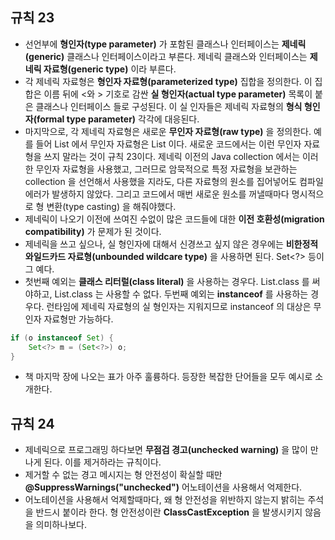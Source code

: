 ## 규칙 23
* 선언부에 **형인자(type parameter)** 가 포함된 클래스나 인터페이스는 **제네릭(generic)** 클래스나 인터페이스이라고 부른다. 제네릭 클래스와 인터페이스는 **제네릭 자료형(generic type)** 이라 부른다.
* 각 제네릭 자료형은 **형인자 자료형(parameterized type)** 집합을 정의한다. 이 집합은 이름 뒤에 <와 > 기호로 감싼 **실 형인자(actual type parameter)** 목록이 붙은 클래스나 인터페이스 들로 구성된다. 이 실 인자들은 제네릭 자료형의 **형식 형인자(formal type parameter)** 각각에 대응된다.
* 마지막으로, 각 제네릭 자료형은 새로운 **무인자 자료형(raw type)** 을 정의한다. 예를 들어 List<E> 에서 무인자 자료형은 List 이다. 새로운 코드에서는 이런 무인자 자료형을 쓰지 말라는 것이 규칙 23이다. 제네릭 이전의 Java collection 에서는 이러한 무인자 자료형을 사용했고, 그러므로 암묵적으로 특정 자료형을 보관하는 collection 을 선언해서 사용했을 지라도, 다른 자료형의 원소를 집어넣어도 컴파일 에러가 발생하지 않았다. 그리고 코드에서 매번 새로운 원소를 꺼낼때마다 명시적으로 형 변환(type casting) 을 해줘야했다.
* 제네릭이 나오기 이전에 쓰여진 수없이 많은 코드들에 대한 **이전 호환성(migration compatibility)** 가 문제가 된 것이다.   
* 제네릭을 쓰고 싶으나, 실 형인자에 대해서 신경쓰고 싶지 않은 경우에는 **비한정적 와일드카드 자료형(unbounded wildcare type)** 을 사용하면 된다. Set<?> 등이 그 예다.
* 첫번째 예외는 **클래스 리터럴(class literal)** 을 사용하는 경우다. List.class 를 써야하고, List<String>.class 는 사용할 수 없다. 두번째 예외는 **instanceof** 를 사용하는 경우다. 런타임에 제네릭 자료형의 실 형인자는 지워지므로 instanceof 의 대상은 무인자 자료형만 가능하다.

```java
if (o instanceof Set) {
	Set<?> m = (Set<?>) o;
}
```
* 책 마지막 장에 나오는 표가 아주 훌륭하다. 등장한 복잡한 단어들을 모두 예시로 소개한다.

## 규칙 24
* 제네릭으로 프로그래밍 하다보면 **무점검 경고(unchecked warning)** 을 많이 만나게 된다. 이를 제거하라는 규칙이다. 
* 제거할 수 없는 경고 메시지는 형 안전성이 확실할 때만 **@SuppressWarnings("unchecked")** 어노테이션을 사용해서 억제한다.
* 어노테이션을 사용해서 억제할때마다, 왜 형 안전성을 위반하지 않는지 밝히는 주석을 반드시 붙이라 한다. 형 안전성이란 **ClassCastException** 을 발생시키지 않음을 의미하나보다.